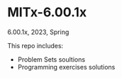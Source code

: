 # MITx-6.00.1x
6.00.1x, 2023, Spring  

This repo includes:
* Problem Sets soultions
* Programming exercises solutions

